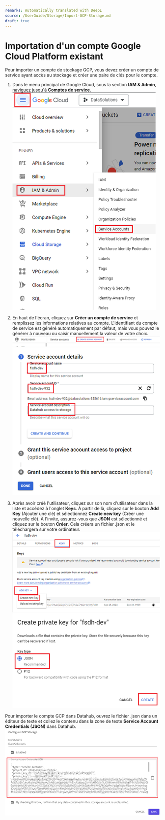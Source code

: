 ```yaml
---
remarks: Automatically translated with DeepL
source: /UserGuide/Storage/Import-GCP-Storage.md
draft: true
---
```


# Importation d'un compte Google Cloud Platform existant

Pour importer un compte de stockage GCP, vous devez créer un compte de service ayant accès au stockage et créer une paire de clés pour le compte.

1. Dans le menu principal de Google Cloud, sous la section **IAM & Admin**, naviguez jusqu'à **Comptes de service**.  
![Comptes de service dans le menu](import_gcp-01.png)

2. En haut de l'écran, cliquez sur **Créer un compte de service** et remplissez les informations relatives au compte. L'identifiant du compte de service est généré automatiquement par défaut, mais vous pouvez le générer à nouveau ou saisir manuellement la valeur de votre choix.  
![Bouton de création de compte](import_gcp-02.png)
![Détails du compte de service](import_gcp-03.png)

3. Après avoir créé l'utilisateur, cliquez sur son nom d'utilisateur dans la liste et accédez à l'onglet **Keys**. À partir de là, cliquez sur le bouton **Add Key** (Ajouter une clé) et sélectionnez **Create new key** (Créer une nouvelle clé). À l'invite, assurez-vous que **JSON** est sélectionné et cliquez sur le bouton **Créer**. Cela créera un fichier .json et le téléchargera sur votre ordinateur.  
![Page utilisateur du compte de service](import_gcp-04.png)
![Boîte de dialogue Créer une clé privée](import_gcp-05.png)

Pour importer le compte GCP dans Datahub, ouvrez le fichier .json dans un éditeur de texte et collez le contenu dans la zone de texte **Service Account Credentials (JSON)** dans Datahub.  
![Dialogue d'importation du stockage des BPC](import_gcp-06.png)
